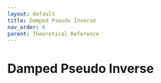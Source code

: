 ```yaml
---
layout: default
title: Damped Pseudo Inverse
nav_order: 6
parent: Theoretical Reference
---
```


# Damped Pseudo Inverse